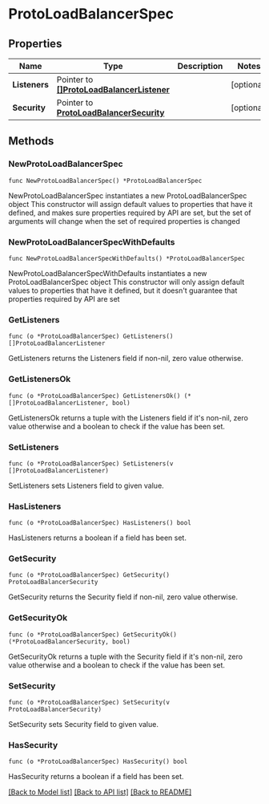 # ProtoLoadBalancerSpec

## Properties

Name | Type | Description | Notes
------------ | ------------- | ------------- | -------------
**Listeners** | Pointer to [**[]ProtoLoadBalancerListener**](ProtoLoadBalancerListener.md) |  | [optional] 
**Security** | Pointer to [**ProtoLoadBalancerSecurity**](ProtoLoadBalancerSecurity.md) |  | [optional] 

## Methods

### NewProtoLoadBalancerSpec

`func NewProtoLoadBalancerSpec() *ProtoLoadBalancerSpec`

NewProtoLoadBalancerSpec instantiates a new ProtoLoadBalancerSpec object
This constructor will assign default values to properties that have it defined,
and makes sure properties required by API are set, but the set of arguments
will change when the set of required properties is changed

### NewProtoLoadBalancerSpecWithDefaults

`func NewProtoLoadBalancerSpecWithDefaults() *ProtoLoadBalancerSpec`

NewProtoLoadBalancerSpecWithDefaults instantiates a new ProtoLoadBalancerSpec object
This constructor will only assign default values to properties that have it defined,
but it doesn't guarantee that properties required by API are set

### GetListeners

`func (o *ProtoLoadBalancerSpec) GetListeners() []ProtoLoadBalancerListener`

GetListeners returns the Listeners field if non-nil, zero value otherwise.

### GetListenersOk

`func (o *ProtoLoadBalancerSpec) GetListenersOk() (*[]ProtoLoadBalancerListener, bool)`

GetListenersOk returns a tuple with the Listeners field if it's non-nil, zero value otherwise
and a boolean to check if the value has been set.

### SetListeners

`func (o *ProtoLoadBalancerSpec) SetListeners(v []ProtoLoadBalancerListener)`

SetListeners sets Listeners field to given value.

### HasListeners

`func (o *ProtoLoadBalancerSpec) HasListeners() bool`

HasListeners returns a boolean if a field has been set.

### GetSecurity

`func (o *ProtoLoadBalancerSpec) GetSecurity() ProtoLoadBalancerSecurity`

GetSecurity returns the Security field if non-nil, zero value otherwise.

### GetSecurityOk

`func (o *ProtoLoadBalancerSpec) GetSecurityOk() (*ProtoLoadBalancerSecurity, bool)`

GetSecurityOk returns a tuple with the Security field if it's non-nil, zero value otherwise
and a boolean to check if the value has been set.

### SetSecurity

`func (o *ProtoLoadBalancerSpec) SetSecurity(v ProtoLoadBalancerSecurity)`

SetSecurity sets Security field to given value.

### HasSecurity

`func (o *ProtoLoadBalancerSpec) HasSecurity() bool`

HasSecurity returns a boolean if a field has been set.


[[Back to Model list]](../README.md#documentation-for-models) [[Back to API list]](../README.md#documentation-for-api-endpoints) [[Back to README]](../README.md)


